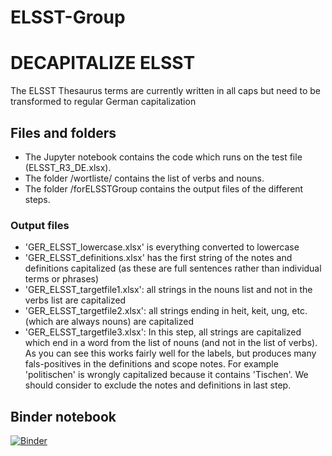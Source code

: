 # ELSST-Group
# DECAPITALIZE ELSST

The ELSST Thesaurus terms are currently written in all caps but need to be transformed to regular German capitalization

## Files and folders
- The Jupyter notebook contains the code which runs on the test file (ELSST_R3_DE.xlsx). 
- The folder /wortliste/ contains the list of verbs and nouns.
- The folder /forELSSTGroup contains the output files of the different steps.

### Output files

- 'GER_ELSST_lowercase.xlsx' is everything converted to lowercase
- 'GER_ELSST_definitions.xlsx' has the first string of the notes and definitions capitalized (as these are full sentences rather than individual terms or phrases)
- 'GER_ELSST_targetfile1.xlsx': all strings in the nouns list and not in the verbs list are capitalized
- 'GER_ELSST_targetfile2.xlsx': all strings ending in heit, keit, ung, etc. (which are always nouns) are capitalized
- 'GER_ELSST_targetfile3.xlsx': In this step, all strings are capitalized which end in a word from the list of nouns (and not in the list of verbs). As you can see this works fairly well for the labels, but produces many fals-positives in the definitions and scope notes. For example 'politischen' is wrongly capitalized because it contains 'Tischen'. We should consider to exclude the notes and definitions in last step. 

## Binder notebook

[![Binder](https://mybinder.org/badge_logo.svg)](https://mybinder.org/v2/gh/jonasre123/ELSST-Group.git/HEAD)
